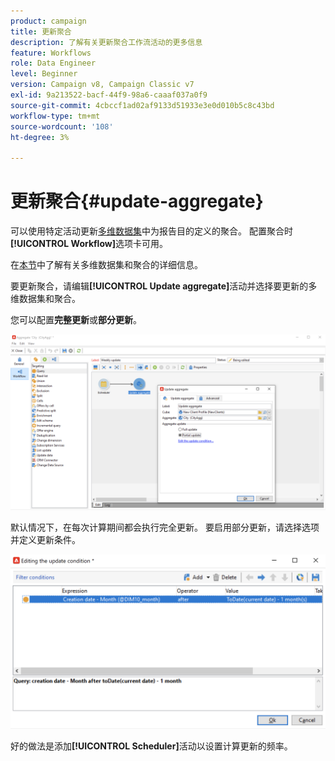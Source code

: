 ```yaml
---
product: campaign
title: 更新聚合
description: 了解有关更新聚合工作流活动的更多信息
feature: Workflows
role: Data Engineer
level: Beginner
version: Campaign v8, Campaign Classic v7
exl-id: 9a213522-bacf-44f9-98a6-caaaf037a0f9
source-git-commit: 4cbccf1ad02af9133d51933e3e0d010b5c8c43bd
workflow-type: tm+mt
source-wordcount: '108'
ht-degree: 3%

---
```


# 更新聚合{#update-aggregate}

可以使用特定活动更新[多维数据集](../../v8/reporting/gs-cubes.md)中为报告目的定义的聚合。 配置聚合时&#x200B;**[!UICONTROL Workflow]**&#x200B;选项卡可用。

在[本节](../../v8/reporting/customize-cubes.md#calculate-and-use-aggregates)中了解有关多维数据集和聚合的详细信息。

要更新聚合，请编辑&#x200B;**[!UICONTROL Update aggregate]**&#x200B;活动并选择要更新的多维数据集和聚合。

您可以配置&#x200B;**完整更新**&#x200B;或&#x200B;**部分更新**。

![](assets/update-aggregate-details.png)

默认情况下，在每次计算期间都会执行完全更新。 要启用部分更新，请选择选项并定义更新条件。

![](assets/update-aggregate-partial.png)

好的做法是添加&#x200B;**[!UICONTROL Scheduler]**&#x200B;活动以设置计算更新的频率。
